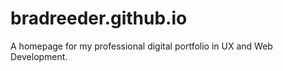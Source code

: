 # bradreeder.github.io

A homepage for my professional digital portfolio in UX and Web Development.
